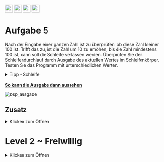 <a href="https://github.com/hshf1/VorlesungC/discussions"><img src="https://img.shields.io/badge/Allgemein-Q%26A-informational?logo=github" height="25"/></a>
<a href="https://github.com/hshf1/VorlesungC/discussions/categories/02_übungsaufgaben"><img src="https://img.shields.io/badge/Übungsaufgaben-Q%26A-informational?logo=c" height="25"/></a>
<a href="https://github.com/hshf1/VorlesungC/discussions/10"><img src="https://img.shields.io/badge/Aufgabe_bewerten-red?logo=c" height="25"/></a>
<a href="https://moodle.hs-hannover.de/course/view.php?id=20976"><img src="https://img.shields.io/badge/Quizfragen-orange?logo=c" height="25"/></a>

# Aufgabe 5

Nach der Eingabe einer ganzen Zahl ist zu überprüfen, ob diese Zahl kleiner 100 ist. Trifft das zu, ist die Zahl um 10 zu erhöhen, bis die Zahl mindestens 100 ist, dann soll die Schleife verlassen werden. Überprüfen Sie den Schleifendurchlauf durch Ausgabe des aktuellen Wertes im Schleifenkörper. Testen Sie das Programm mit unterschiedlichen Werten.

<details>
<summary>Tipp - Schleife</summary>

Da für diese Aufgabe nur eine Zahl benötigt wird, kann die Schleifenbedingung <100 direkt in die Schleife eingebunden werden. Dabei ist es egal, ob Sie eine for, while oder do-while Schleife verwenden.
  
</details>
  
<br />
<ins><b>So kann die Ausgabe dann aussehen</b></ins>
<br />

![bsp_ausgabe](https://user-images.githubusercontent.com/100713757/192162898-d775c995-f5a2-4179-9dc2-e6efe8b7caaa.gif)

## Zusatz
<details>
<summary>Klicken zum Öffnen</summary>

Das Programm ist so zu erweitern, dass bei Eingabe einer Zahl größer 100 eine Fehlermeldung erscheint und die Eingabesequenz wiederholt wird.

</details>

# Level 2 ~ Freiwillig
<details>
<summary>Klicken zum Öffnen</summary>
  
 Sie merken: Das Endergebnis der Zahlen liegt immer zwischen 100 und 109. 
 Das Programm soll nun so angepasst werden, dass größere Zahlen als 110 in 10er Schritten verkleinert werden bis auch diese in den Bereich fallen. Das Programm soll jedoch trotzdem für Zahlen unter 100 so arbeiten wie vorher. 
  
  
  </details>
